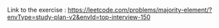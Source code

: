 Link to the exercise : https://leetcode.com/problems/majority-element/?envType=study-plan-v2&envId=top-interview-150